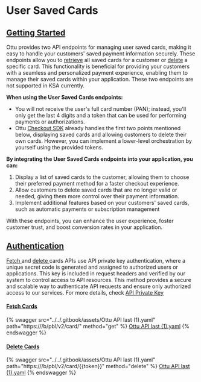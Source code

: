 # User Saved Cards

## [Getting Started](user-saved-cards.md#getting-started)

Ottu provides two API endpoints for managing user saved cards, making it easy to handle your customers' saved payment information securely. These endpoints allow you to [retrieve](user-saved-cards.md#fetch-cards) all saved cards for a customer or [delete](user-saved-cards.md#delete-cards) a specific card. This functionality is beneficial for providing your customers with a seamless and personalized payment experience, enabling them to manage their saved cards within your application. These two endpoints are not supported in KSA currently.

**When using the User Saved Cards endpoints:**

* You will not receive the user's full card number (PAN); instead, you'll only get the last 4 digits and a token that can be used for performing payments or authorizations.
* Ottu [Checkout SDK](../checkout-sdk/) already handles the first two points mentioned below, displaying saved cards and allowing customers to delete their own cards. However, you can implement a lower-level orchestration by yourself using the provided tokens.

**By integrating the User Saved Cards endpoints into your application, you can:**

1. Display a list of saved cards to the customer, allowing them to choose their preferred payment method for a faster checkout experience.
2. Allow customers to delete saved cards that are no longer valid or needed, giving them more control over their payment information.
3. Implement additional features based on your customers' saved cards, such as automatic payments or subscription management

With these endpoints, you can enhance the user experience, foster customer trust, and boost conversion rates in your application.

## [**Authentication**](user-saved-cards.md#authentication)

[Fetch ](user-saved-cards.md#fetch-cards)and [delete ](user-saved-cards.md#delete-cards)cards APIs use API private key authentication, where a unique secret code is generated and assigned to authorized users or applications. This key is included in request headers and verified by our system to control access to API resources. This method provides a secure and scalable way to authenticate API requests and ensure only authorized access to our services. For more details, check [API Private Key](authentication.md#private-key)

#### [Fetch Cards](user-saved-cards.md#fetch-cards)

{% swagger src="../../.gitbook/assets/Ottu API last (1).yaml" path="https://<ottu-url>/b/pbl/v2/card/" method="get" %}
[Ottu API last (1).yaml](<../../.gitbook/assets/Ottu API last (1).yaml>)
{% endswagger %}

#### [Delete Cards](user-saved-cards.md#delete-cards)

{% swagger src="../../.gitbook/assets/Ottu API last (1).yaml" path="https://<ottu-url>/b/pbl/v2/card/{{token}}" method="delete" %}
[Ottu API last (1).yaml](<../../.gitbook/assets/Ottu API last (1).yaml>)
{% endswagger %}
